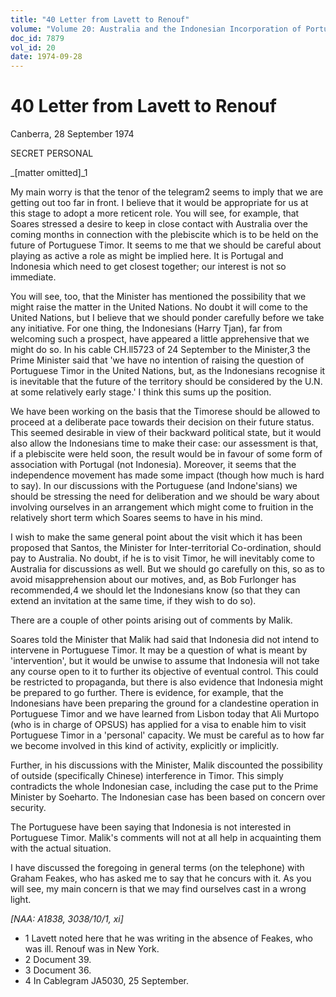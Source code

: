 ```yaml
---
title: "40 Letter from Lavett to Renouf"
volume: "Volume 20: Australia and the Indonesian Incorporation of Portuguese Timor, 1974-1976"
doc_id: 7879
vol_id: 20
date: 1974-09-28
---
```


# 40 Letter from Lavett to Renouf

Canberra, 28 September 1974

SECRET PERSONAL

_[matter omitted]_1

My main worry is that the tenor of the telegram2 seems to imply that we are getting out too far in front. I believe that it would be appropriate for us at this stage to adopt a more reticent role. You will see, for example, that Soares stressed a desire to keep in close contact with Australia over the coming months in connection with the plebiscite which is to be held on the future of Portuguese Timor. It seems to me that we should be careful about playing as active a role as might be implied here. It is Portugal and Indonesia which need to get closest together; our interest is not so immediate.

You will see, too, that the Minister has mentioned the possibility that we might raise the matter in the United Nations. No doubt it will come to the United Nations, but I believe that we should ponder carefully before we take any initiative. For one thing, the Indonesians (Harry Tjan), far from welcoming such a prospect, have appeared a little apprehensive that we might do so. In his cable CH.ll5723 of 24 September to the Minister,3 the Prime Minister said that 'we have no intention of raising the question of Portuguese Timor in the United Nations, but, as the Indonesians recognise it is inevitable that the future of the territory should be considered by the U.N. at some relatively early stage.' I think this sums up the position.

We have been working on the basis that the Timorese should be allowed to proceed at a deliberate pace towards their decision on their future status. This seemed desirable in view of their backward political state, but it would also allow the Indonesians time to make their case: our assessment is that, if a plebiscite were held soon, the result would be in favour of some form of association with Portugal (not Indonesia). Moreover, it seems that the independence movement has made some impact (though how much is hard to say). In our discussions with the Portuguese (and Indone'sians) we should be stressing the need for deliberation and we should be wary about involving ourselves in an arrangement which might come to fruition in the relatively short term which Soares seems to have in his mind.

I wish to make the same general point about the visit which it has been proposed that Santos, the Minister for Inter-territorial Co-ordination, should pay to Australia. No doubt, if he is to visit Timor, he will inevitably come to Australia for discussions as well. But we should go carefully on this, so as to avoid misapprehension about our motives, and, as Bob Furlonger has recommended,4 we should let the Indonesians know (so that they can extend an invitation at the same time, if they wish to do so).

There are a couple of other points arising out of comments by Malik.

Soares told the Minister that Malik had said that Indonesia did not intend to intervene in Portuguese Timor. It may be a question of what is meant by 'intervention', but it would be unwise to assume that Indonesia will not take any course open to it to further its objective of eventual control. This could be restricted to propaganda, but there is also evidence that Indonesia might be prepared to go further. There is evidence, for example, that the Indonesians have been preparing the ground for a clandestine operation in Portuguese Timor and we have learned from Lisbon today that Ali Murtopo (who is in charge of OPSUS) has applied for a visa to enable him to visit Portuguese Timor in a 'personal' capacity. We must be careful as to how far we become involved in this kind of activity, explicitly or implicitly.

Further, in his discussions with the Minister, Malik discounted the possibility of outside (specifically Chinese) interference in Timor. This simply contradicts the whole Indonesian case, including the case put to the Prime Minister by Soeharto. The Indonesian case has been based on concern over security.

The Portuguese have been saying that Indonesia is not interested in Portuguese Timor. Malik's comments will not at all help in acquainting them with the actual situation.

I have discussed the foregoing in general terms (on the telephone) with Graham Feakes, who has asked me to say that he concurs with it. As you will see, my main concern is that we may find ourselves cast in a wrong light.

_[NAA: A1838, 3038/10/1, xi]_

  * 1 Lavett noted here that he was writing in the absence of Feakes, who was ill. Renouf was in New York.
  * 2 Document 39.
  * 3 Document 36.
  * 4 In Cablegram JA5030, 25 September.


